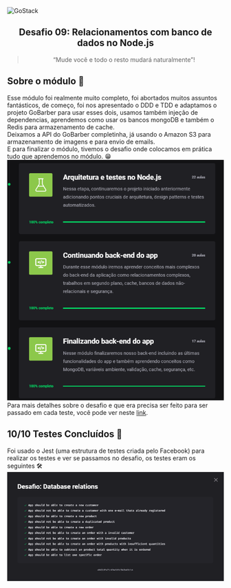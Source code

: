 <img alt="GoStack" src="https://storage.googleapis.com/golden-wind/bootcamp-gostack/header-desafios-new.png" />

<h2 align="center">
  Desafio 09: Relacionamentos com banco de dados no Node.js
</h2>

<blockquote align="center">“Mude você e todo o resto mudará naturalmente”!</blockquote>

## Sobre o módulo 💪
Esse módulo foi realmente muito completo, foi abortados muitos assuntos fantásticos, de começo, foi nos apresentado o DDD e TDD e adaptamos o projeto GoBarber 
para usar esses dois, usamos também injeção de dependencias, aprendemos como usar os bancos mongoDB e também o Redis para armazenamento de cache. <br>
Deixamos a API do GoBarber completinha, já usando o Amazon S3 para armazenamento de imagens e para envio de emails. <br>
E para finalizar o módulo, tivemos o desafio onde colocamos em prática tudo que aprendemos no módulo. 😁 <br>
<img src="./github_assets/modulo.png"></img><br>
Para mais detalhes sobre o desafio e que era precisa ser feito para ser passado em cada teste, você pode ver neste <a href="https://github.com/rocketseat-education/bootcamp-gostack-desafios/tree/master/desafio-database-relations">link</a>.

## 10/10 Testes Concluídos 🎯
Foi usado o Jest (uma estrutura de testes criada pelo Facebook) para realizar os testes e ver se passamos no desafio, os testes eram os seguintes 🛠 <br>
<img src="./github_assets/testes.png"></img>
